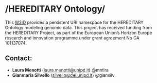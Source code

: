 # /HEREDITARY Ontology/
This [W3ID](https://w3id.org) provides a persistent URI namespace for the HEREDITARY Ontology modeling genomic data. 
This project has received funding from the HEREDITARY Project, as part of the European Union’s Horizon Europe research and innovation programme under grant agreement No GA 101137074.

## Contact:
* **Laura Menotti** (<laura.menotti@unipd.it>) @mntlra
* **Gianmaria Silvello** (<silvello@dei.unipd.it>) @giansilv